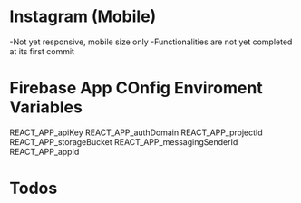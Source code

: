 # Instagram (Mobile)
-Not yet responsive, mobile size only
-Functionalities are not yet completed at its first commit

# Firebase App COnfig Enviroment Variables
REACT_APP_apiKey
REACT_APP_authDomain
REACT_APP_projectId
REACT_APP_storageBucket
REACT_APP_messagingSenderId
REACT_APP_appId

# Todos

